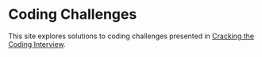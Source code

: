 # Coding Challenges

This site explores solutions to coding challenges presented in [Cracking the
Coding Interview](https://www.amazon.com/Cracking-Coding-Interview-Programming-Questions/dp/0984782850).
